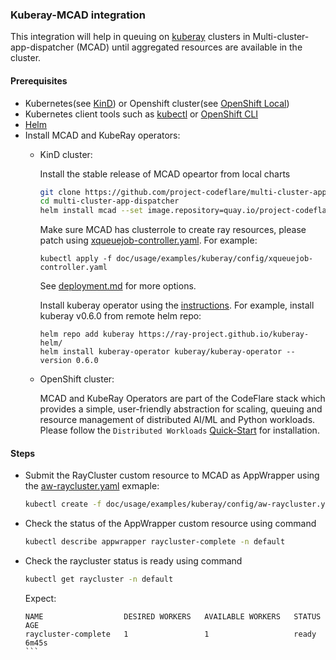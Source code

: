 ### Kuberay-MCAD integration

This integration will help in queuing on [kuberay](https://github.com/ray-project/kuberay) clusters in Multi-cluster-app-dispatcher (MCAD) until aggregated resources are available in the cluster.

#### Prerequisites

- Kubernetes(see [KinD](https://helm.sh/docs/intro/install/)) or Openshift cluster(see [OpenShift Local](https://developers.redhat.com/products/openshift-local/overview))
- Kubernetes client tools such as [kubectl](https://kubernetes.io/docs/tasks/tools/) or [OpenShift CLI](https://docs.openshift.com/container-platform/4.13/cli_reference/openshift_cli/getting-started-cli.html)
- [Helm](https://helm.sh/docs/intro/install/)
- Install MCAD and KubeRay operators:
    - KinD cluster:

        Install the stable release of MCAD opeartor from local charts
        ```bash
        git clone https://github.com/project-codeflare/multi-cluster-app-dispatcher
        cd multi-cluster-app-dispatcher
        helm install mcad --set image.repository=quay.io/project-codeflare/mcad-controller --set image.tag=stable deployment/mcad-controller
        ```

        Make sure MCAD has clusterrole to create ray resources, please patch using [xqueuejob-controller.yaml](doc/usage/examples/kuberay/config/xqueuejob-controller.yaml). For example:
        ```
        kubectl apply -f doc/usage/examples/kuberay/config/xqueuejob-controller.yaml
        ```

        See [deployment.md](../../../../doc/deploy/deployment.md) for more options.

        Install kuberay operator using the [instructions](https://github.com/ray-project/kuberay#quick-start). For example, install kuberay v0.6.0 from remote helm repo:
        ```
        helm repo add kuberay https://ray-project.github.io/kuberay-helm/
        helm install kuberay-operator kuberay/kuberay-operator --version 0.6.0
        ```

    - OpenShift cluster:

        MCAD and KubeRay Operators are part of the CodeFlare stack which provides a simple, user-friendly abstraction for scaling,
queuing and resource management of distributed AI/ML and Python workloads. Please follow the `Distributed Workloads` [Quick-Start](https://github.com/opendatahub-io/distributed-workloads/blob/main/Quick-Start.md) for installation.


#### Steps


- Submit the RayCluster custom resource to MCAD as AppWrapper using the [aw-raycluster.yaml](doc/usage/examples/kuberay/config/aw-raycluster.yaml) exmaple:
    ```bash
    kubectl create -f doc/usage/examples/kuberay/config/aw-raycluster.yaml
    ```
- Check the status of the AppWrapper custom resource using command
    ```bash
    kubectl describe appwrapper raycluster-complete -n default
    ```
- Check the raycluster status is ready using command
    ```bash
    kubectl get raycluster -n default
    ```
    Expect:
    ``````
    NAME                  DESIRED WORKERS   AVAILABLE WORKERS   STATUS   AGE
    raycluster-complete   1                 1                   ready    6m45s
    ```

